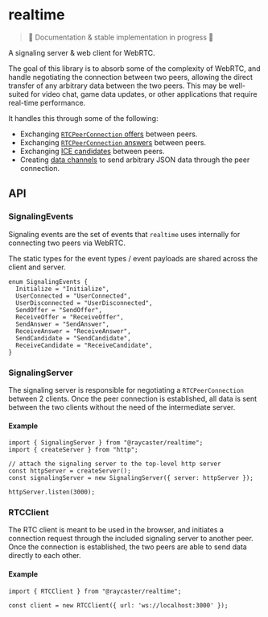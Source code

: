 # realtime

> 🚧 Documentation & stable implementation in progress 🚧

A signaling server & web client for WebRTC.

The goal of this library is to absorb some of the complexity of WebRTC, and handle negotiating the connection between two peers, allowing the direct transfer of any arbitrary data between the two peers. This may be well-suited for video chat, game data updates, or other applications that require real-time performance.

It handles this through some of the following:

- Exchanging [`RTCPeerConnection` offers](https://developer.mozilla.org/en-US/docs/Web/API/RTCPeerConnection/createOffer) between peers.
- Exchanging [`RTCPeerConnection` answers](https://developer.mozilla.org/en-US/docs/Web/API/RTCPeerConnection/createAnswer) between peers.
- Exchanging [ICE candidates](https://developer.mozilla.org/en-US/docs/Web/API/RTCPeerConnection/addIceCandidate) between peers.
- Creating [data channels](https://developer.mozilla.org/en-US/docs/Web/API/RTCPeerConnection/createDataChannel) to send arbitrary JSON data through the peer connection.

## API

### SignalingEvents
Signaling events are the set of events that `realtime` uses internally for connecting two peers via WebRTC.

The static types for the event types / event payloads are shared across the client and server.

```tsx
enum SignalingEvents {
  Initialize = "Initialize",
  UserConnected = "UserConnected",
  UserDisconnected = "UserDisconnected",
  SendOffer = "SendOffer",
  ReceiveOffer = "ReceiveOffer",
  SendAnswer = "SendAnswer",
  ReceiveAnswer = "ReceiveAnswer",
  SendCandidate = "SendCandidate",
  ReceiveCandidate = "ReceiveCandidate",
}
```

### SignalingServer
The signaling server is responsible for negotiating a `RTCPeerConnection` between 2 clients. Once the peer connection is established, all data is sent between the two clients without the need of the intermediate server.

#### Example
```tsx
import { SignalingServer } from "@raycaster/realtime";
import { createServer } from "http";

// attach the signaling server to the top-level http server
const httpServer = createServer();
const signalingServer = new SignalingServer({ server: httpServer });

httpServer.listen(3000);
```

### RTCClient
The RTC client is meant to be used in the browser, and initiates a connection request through the included signaling server to another peer. Once the connection is established, the two peers are able to send data directly to each other.

#### Example
```tsx
import { RTCClient } from "@raycaster/realtime";

const client = new RTCClient({ url: 'ws://localhost:3000' });
```
